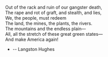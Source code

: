 Out of the rack and ruin of our gangster death,  
The rape and rot of graft, and stealth, and lies,  
We, the people, must redeem  
The land, the mines, the plants, the rivers.  
The mountains and the endless plain—  
All, all the stretch of these great green states—  
And make America again!  
  + -- Langston Hughes

